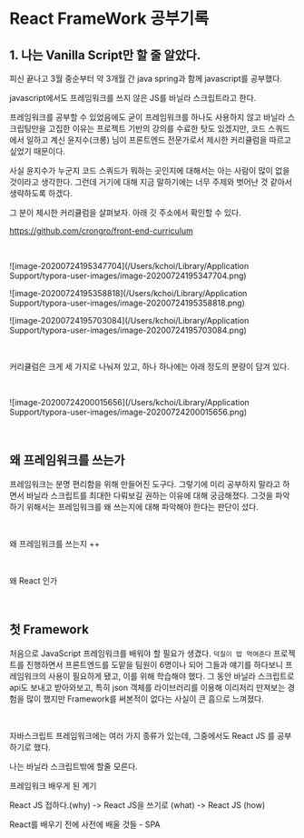 # React FrameWork 공부기록

## 1. 나는 Vanilla Script만 할 줄 알았다.

피신 끝나고 3월 중순부터 약 3개월 간 java spring과 함께 javascript를 공부했다. 

javascript에서도 프레임워크를 쓰지 않은 JS를 바닐라 스크립트라고 한다. 

프레임워크를 공부할 수 있었음에도 굳이 프레임워크를 하나도 사용하지 않고 바닐라 스크립팅만을 고집한 이유는 프로젝트 기반의 강의를 수료한 탓도 있겠지만, 코드 스쿼드에서 일하고 계신 윤지수(크롱) 님이 프론트엔드 전문가로서 제시한 커리큘럼을 따르고 싶었기 때문이다. 

사실 윤지수가 누군지 코드 스쿼드가 뭐하는 곳인지에 대해서는 아는 사람이 많이 없을 것이라고 생각한다. 그런데 거기에 대해 지금 말하기에는 너무 주제와 벗어난 것 같아서 생략하도록 하겠다. 

그 분이 제시한 커리큘럼을 살펴보자. 아래 깃 주소에서 확인할 수 있다.  

https://github.com/crongro/front-end-curriculum 



<br>



![image-20200724195347704](/Users/kchoi/Library/Application Support/typora-user-images/image-20200724195347704.png)

![image-20200724195358818](/Users/kchoi/Library/Application Support/typora-user-images/image-20200724195358818.png)

![image-20200724195703084](/Users/kchoi/Library/Application Support/typora-user-images/image-20200724195703084.png)



<br>



커리큘럼은 크게 세 가지로 나눠져 있고, 하나 하나에는 아래 정도의 분량이 담겨 있다. 



<br>

![image-20200724200015656](/Users/kchoi/Library/Application Support/typora-user-images/image-20200724200015656.png)



<br>



## 왜 프레임워크를 쓰는가



프레임워크는 분명 편리함을 위해 만들어진 도구다. 그렇기에 미리 공부하지 말라고 하면서 바닐라 스크립트를 최대한 다뤄보길 권하는 이유에 대해 궁금해졌다. 그것을 파악하기 위해서는 프레임워크를 왜 쓰는지에 대해 파악해야 한다는 판단이 섰다. 



<br>



왜 프레임워크를 쓰는지 ++



<br>

왜 React 인가

<br>

## 첫 Framework



처음으로 JavaScript 프레임워크를 배워야 할 필요가 생겼다. `덕질이 밥 먹여준다` 프로젝트를 진행하면서 프론트엔드를 도맡을 팀원이 6명이나 되어 그들과 얘기를 하다보니 프레임워크의 사용이 필요하게 됐고, 이를 위해 학습해야 했다. 그 동안 바닐라 스크립트로 api도 보내고 받아와보고, 특히 json 객체를 라이브러리를 이용해 이리저리 만져보는 경험을 많이 했지만 Framework를 써본적이 없다는 사실이 큰 흠으로 느껴졌다. 

<br>

자바스크립트 프레임워크에는 여러 가지 종류가 있는데, 그중에서도 React JS 를 공부하기로 했다. 





나는 바닐라 스크립트밖에 할줄 모른다.

프레임워크 배우게 된 계기

React JS 접하다.(why) -> React JS을 쓰기로 (what) -> React JS (how)

React를 배우기 전에 사전에 배울 것들 - SPA 